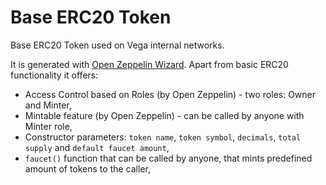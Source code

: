 # Base ERC20 Token

Base ERC20 Token used on Vega internal networks.

It is generated with [Open Zeppelin Wizard](https://wizard.openzeppelin.com/).
Apart from basic ERC20 functionality it offers:
- Access Control based on Roles (by Open Zeppelin) - two roles: Owner and Minter,
- Mintable feature (by Open Zeppelin) - can be called by anyone with Minter role,
- Constructor parameters: `token name`, `token symbol`, `decimals`, `total supply` and `default faucet amount`,
- `faucet()` function that can be called by anyone, that mints predefined amount of tokens to the caller,

